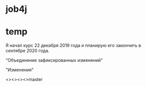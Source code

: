 # job4j
# temp
Я начал курс 22 декабря 2019 года и планирую его закончить в сентябре 2020 года.

"Объединение зафиксированных изменений"

"Изменения"

<><><><>master